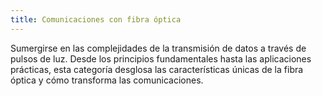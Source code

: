 ```yaml
---
title: Comunicaciones con fibra óptica
---
```


Sumergirse en las complejidades de la transmisión de datos a través de pulsos de luz. Desde los principios fundamentales hasta las aplicaciones prácticas, esta categoría desglosa las características únicas de la fibra óptica y cómo transforma las comunicaciones.